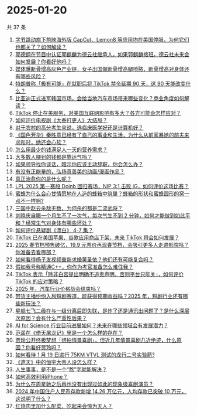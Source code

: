 # 2025-01-20

共 37 条

<!-- BEGIN ZHIHUQUESTIONS -->
<!-- 最后更新时间 Mon Jan 20 2025 02:13:42 GMT+0800 (China Standard Time) -->
1. [字节跳动旗下剪映海外版 CapCut、Lemon8 等应用均在美国停服，为何它们也都关了？如何解读？](https://www.zhihu.com/question/10005953418)
1. [郭德纲在节目中认证郭麒麟为德云社继承人，如果郭麒麟接班，德云社未来会如何发展？你看好他吗？](https://www.zhihu.com/question/9925363951)
1. [媒体曝断骨增高灰色产业链，女子出国做断骨增高腿喷脓，断骨增高对身体还有哪些风险？](https://www.zhihu.com/question/9964351188)
1. [特朗普称「极有可能」在就职后将 TikTok 禁令延期 90 天，这 90 天能改变什么？](https://www.zhihu.com/question/9979867394)
1. [比亚迪正式进军韩国市场，会给当地汽车市场带来哪些变化？商业角度如何解读？](https://www.zhihu.com/question/9762365788)
1. [TikTok 停止在美服务，对美国互联网影响有多大？各方可能会怎样应对？](https://www.zhihu.com/question/9986460715)
1. [如何评价电视剧《大奉打更人》大结局？](https://www.zhihu.com/question/9164112216)
1. [对于农村的高分考生来说，选临床医学好还是计算机好？](https://www.zhihu.com/question/9721692879)
1. [《国色芳华》秦胜意已经有了自己的事业和生活，为什么从前家暴她的前夫来求和时，她还会心软？](https://www.zhihu.com/question/9834884335)
1. [怎么用最少的钱满足人一天的营养需求？](https://www.zhihu.com/question/267144336)
1. [大多数人赚到的钱都是靠运气吗？](https://www.zhihu.com/question/9696065094)
1. [如果领导找你谈话，暗示你应该主动辞职，你会怎么办？](https://www.zhihu.com/question/9979670825)
1. [有没有正能量的，弘扬真善美的动画/漫画作品？](https://www.zhihu.com/question/387265795)
1. [真正治愈你的是什么呢？](https://www.zhihu.com/question/4881805585)
1. [LPL 2025 第一赛段 Doinb 回归赛场，NIP 3:1 击败 iG，如何评价这场比赛？](https://www.zhihu.com/question/10000581587)
1. [蜜蜂为什么会心甘情愿地在人造的蜂箱中筑巢？蜂箱的形状和蜜蜂圆形的窝一点不一样啊?](https://www.zhihu.com/question/388194938)
1. [三国中赵云杀敌无数，为何杀的都是二流武将？](https://www.zhihu.com/question/488544278)
1. [刘晓庆自曝一个月生不了一次气，每次气生不到 2 分钟，如何才能做到如此平和？经常生气对身体有哪些坏处？](https://www.zhihu.com/question/9761229483)
1. [如何评价悬疑剧《漂白》 4-7 集？](https://www.zhihu.com/question/9939409707)
1. [TikTok 已在美国苹果、谷歌应用商店下架，未来 TikTok 将会如何发展？](https://www.zhihu.com/question/9996214788)
1. [2025 春节档预售破亿，19.9 元票价再现春节档，会吸引更多人走进影院吗？你准备去看哪部？](https://www.zhihu.com/question/9993669347)
1. [如何看待杨子发视频重新求婚黄圣依？他们还有可能复合吗？](https://www.zhihu.com/question/9945731117)
1. [假如我号称精通C++，你作为考官准备怎么难住我？](https://www.zhihu.com/question/825891126)
1. [TikTok 表示「除非白宫提出明确不追责声明，否则平台只能关」，如何评价 TikTok 的应对策略？](https://www.zhihu.com/question/9934313645)
1. [2025 年，汽车行业价格战会结束吗？](https://www.zhihu.com/question/8512779360)
1. [带货主播纷纷入局短剧赛道，能获得预期收益吗？2025 年，短剧行业还有哪些新玩法？](https://www.zhihu.com/question/8770009879)
1. [星舰七飞二级在与一级分离后即失联，是炸了还是通讯出问题了？是什么深层次原因？会有什么严重性后果？](https://www.zhihu.com/question/9801894499)
1. [AI for Science 行业目前进展如何？未来在哪些领域会有发展潜力？](https://www.zhihu.com/question/9749353322)
1. [范遥在《倚天屠龙记》里是一个怎么样的存在？](https://www.zhihu.com/question/322715027)
1. [贾玲公开终极梦想「想拍情景喜剧」，但近几年情景喜剧几近绝迹，什么原因？你看好贾玲吗？](https://www.zhihu.com/question/9848713435)
1. [如何看待 1 月 19 日进行 75KM VTVL 测试的龙行二号实验箭?](https://www.zhihu.com/question/9992787326)
1. [《遮天》中的恒宇大帝人设怎么样？](https://www.zhihu.com/question/557924186)
1. [人生事事，是不是一个“熬”字就能解决？](https://www.zhihu.com/question/9946858509)
1. [如何高效利用iPhone？](https://www.zhihu.com/question/21920881)
1. [为什么在周星驰之后再也没有出现过如此的现象级喜剧演员？](https://www.zhihu.com/question/52299201)
1. [2024 年中国住户人民币存款新增 14.26 万亿元，人均存款已突破 10 万元，这说明了什么？](https://www.zhihu.com/question/9809145968)
1. [红烧肉里加什么配菜，吃起来会惊为天人？](https://www.zhihu.com/question/309905702)
<!-- END ZHIHUQUESTIONS -->
